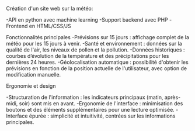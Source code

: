 Création d'un site web sur la météo:

-API en python avec machine learning
-Support backend avec PHP
-Frontend en HTML/CSS/JS 

Fonctionnalités principales
-Prévisions sur 15 jours : affichage complet de la météo pour les 15 jours à venir.
-Santé et environnement : données sur la qualité de l'air, les niveaux de pollen et la pollution.
-Données historiques : courbes d’évolution de la température et des précipitations pour les dernières 24 heures.
-Géolocalisation automatique : possibilité d'obtenir les prévisions en fonction de la position actuelle de l'utilisateur, avec option de modification manuelle.

Ergonomie et design

-Structuration de l'information : les indicateurs principaux (matin, après-midi, soir) sont mis en avant.
-Ergonomie de l'interface : minimisation des boutons et des éléments supplémentaires pour une lecture optimisée.
-Interface épurée : simplicité et intuitivité, centrées sur les informations principales.